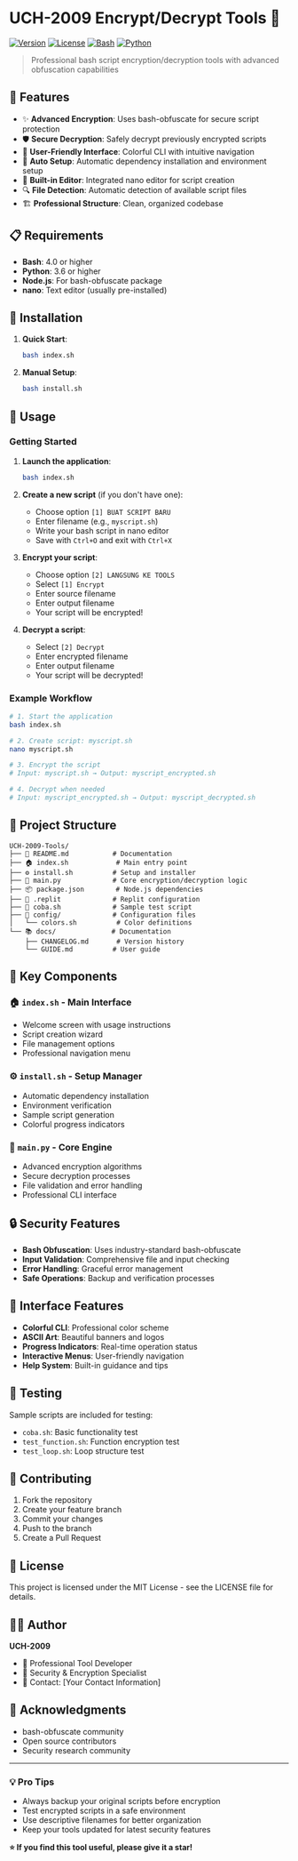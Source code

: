 
# UCH-2009 Encrypt/Decrypt Tools 🔐

[![Version](https://img.shields.io/badge/version-2.0-blue.svg)](https://github.com/uch-2009/encrypt-tools)
[![License](https://img.shields.io/badge/license-MIT-green.svg)](LICENSE)
[![Bash](https://img.shields.io/badge/bash-4.0%2B-orange.svg)](https://www.gnu.org/software/bash/)
[![Python](https://img.shields.io/badge/python-3.6%2B-yellow.svg)](https://www.python.org/)

> Professional bash script encryption/decryption tools with advanced obfuscation capabilities

## 🚀 Features

- ✨ **Advanced Encryption**: Uses bash-obfuscate for secure script protection
- 🛡️ **Secure Decryption**: Safely decrypt previously encrypted scripts
- 🎨 **User-Friendly Interface**: Colorful CLI with intuitive navigation
- 🔧 **Auto Setup**: Automatic dependency installation and environment setup
- 📝 **Built-in Editor**: Integrated nano editor for script creation
- 🔍 **File Detection**: Automatic detection of available script files
- 🏗️ **Professional Structure**: Clean, organized codebase

## 📋 Requirements

- **Bash**: 4.0 or higher
- **Python**: 3.6 or higher
- **Node.js**: For bash-obfuscate package
- **nano**: Text editor (usually pre-installed)

## 🔧 Installation

1. **Quick Start**:
   ```bash
   bash index.sh
   ```

2. **Manual Setup**:
   ```bash
   bash install.sh
   ```

## 📖 Usage

### Getting Started

1. **Launch the application**:
   ```bash
   bash index.sh
   ```

2. **Create a new script** (if you don't have one):
   - Choose option `[1] BUAT SCRIPT BARU`
   - Enter filename (e.g., `myscript.sh`)
   - Write your bash script in nano editor
   - Save with `Ctrl+O` and exit with `Ctrl+X`

3. **Encrypt your script**:
   - Choose option `[2] LANGSUNG KE TOOLS`
   - Select `[1] Encrypt`
   - Enter source filename
   - Enter output filename
   - Your script will be encrypted!

4. **Decrypt a script**:
   - Select `[2] Decrypt`
   - Enter encrypted filename
   - Enter output filename
   - Your script will be decrypted!

### Example Workflow

```bash
# 1. Start the application
bash index.sh

# 2. Create script: myscript.sh
nano myscript.sh

# 3. Encrypt the script
# Input: myscript.sh → Output: myscript_encrypted.sh

# 4. Decrypt when needed
# Input: myscript_encrypted.sh → Output: myscript_decrypted.sh
```

## 📁 Project Structure

```
UCH-2009-Tools/
├── 📄 README.md           # Documentation
├── 🏠 index.sh            # Main entry point
├── ⚙️ install.sh          # Setup and installer
├── 🐍 main.py             # Core encryption/decryption logic
├── 📦 package.json        # Node.js dependencies
├── 🔧 .replit             # Replit configuration
├── 🧪 coba.sh             # Sample test script
├── 🎨 config/             # Configuration files
│   └── colors.sh          # Color definitions
└── 📚 docs/              # Documentation
    ├── CHANGELOG.md       # Version history
    └── GUIDE.md          # User guide
```

## 🎯 Key Components

### 🏠 `index.sh` - Main Interface
- Welcome screen with usage instructions
- Script creation wizard
- File management options
- Professional navigation menu

### ⚙️ `install.sh` - Setup Manager
- Automatic dependency installation
- Environment verification
- Sample script generation
- Colorful progress indicators

### 🐍 `main.py` - Core Engine
- Advanced encryption algorithms
- Secure decryption processes
- File validation and error handling
- Professional CLI interface

## 🔒 Security Features

- **Bash Obfuscation**: Uses industry-standard bash-obfuscate
- **Input Validation**: Comprehensive file and input checking
- **Error Handling**: Graceful error management
- **Safe Operations**: Backup and verification processes

## 🎨 Interface Features

- **Colorful CLI**: Professional color scheme
- **ASCII Art**: Beautiful banners and logos
- **Progress Indicators**: Real-time operation status
- **Interactive Menus**: User-friendly navigation
- **Help System**: Built-in guidance and tips

## 🧪 Testing

Sample scripts are included for testing:

- `coba.sh`: Basic functionality test
- `test_function.sh`: Function encryption test
- `test_loop.sh`: Loop structure test

## 🤝 Contributing

1. Fork the repository
2. Create your feature branch
3. Commit your changes
4. Push to the branch
5. Create a Pull Request

## 📄 License

This project is licensed under the MIT License - see the LICENSE file for details.

## 👨‍💻 Author

**UCH-2009**
- 🌟 Professional Tool Developer
- 🔐 Security & Encryption Specialist
- 📧 Contact: [Your Contact Information]

## 🙏 Acknowledgments

- bash-obfuscate community
- Open source contributors
- Security research community

---

### 💡 Pro Tips

- Always backup your original scripts before encryption
- Test encrypted scripts in a safe environment
- Use descriptive filenames for better organization
- Keep your tools updated for latest security features

**⭐ If you find this tool useful, please give it a star!**
